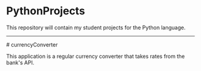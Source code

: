 # PythonProjects

This repository will contain my student projects for the Python language.
<hr>
# сurrencyСonverter

This application is a regular currency converter that takes rates from the bank's API.
